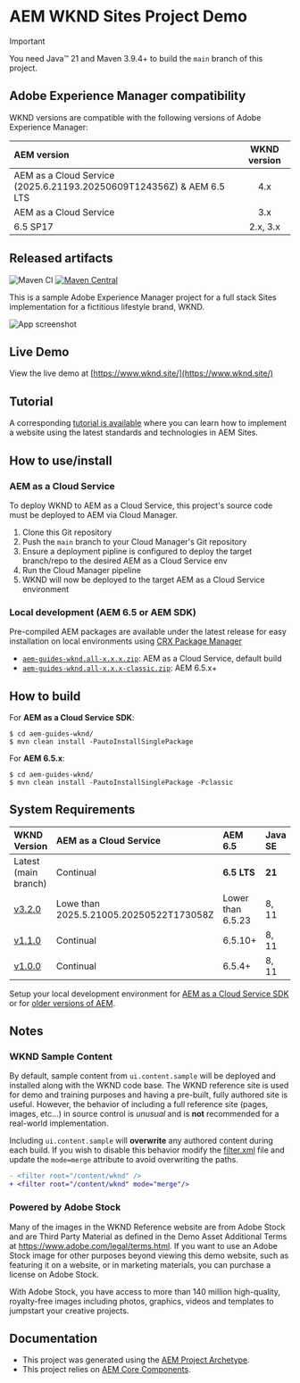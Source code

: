 # AEM WKND Sites Project Demo

>[!IMPORTANT]
>
>You need Java&trade; 21 and Maven 3.9.4+ to build the `main` branch of this project.


## Adobe Experience Manager compatibility

WKND versions are compatible with the following versions of Adobe Experience Manager:

| AEM version            | WKND version                   |
|:-----------------------|:------------------------------:|
| AEM as a Cloud Service (2025.6.21193.20250609T124356Z) & AEM 6.5 LTS | 4.x              |
| AEM as a Cloud Service | 3.x                            |
| 6.5 SP17               | 2.x, 3.x                       |

## Released artifacts

![Maven CI](https://github.com/adobe/aem-guides-wknd/actions/workflows/maven.yml/badge.svg)
[![Maven Central](https://maven-badges.herokuapp.com/maven-central/com.adobe.aem.guides/aem-guides-wknd/badge.svg)](https://maven-badges.herokuapp.com/maven-central/com.adobe.aem.guides/aem-guides-wknd)

This is a sample Adobe Experience Manager project for a full stack Sites implementation for a fictitious lifestyle brand, WKND.

![App screenshot](https://user-images.githubusercontent.com/8974514/119887685-489f7800-bee9-11eb-9db1-95c641e7c4ea.jpg)

## Live Demo

View the live demo at [https://www.wknd.site/](https://www.wknd.site/)

## Tutorial

A corresponding [tutorial is available](https://experienceleague.adobe.com/docs/experience-manager-learn/getting-started-wknd-tutorial-develop/overview.html) where you can learn how to implement a website using the latest standards and technologies in AEM Sites.

## How to use/install

### AEM as a Cloud Service

To deploy WKND to AEM as a Cloud Service, this project's source code must be deployed to AEM via Cloud Manager. 

1. Clone this Git repository
2. Push the `main` branch to your Cloud Manager's Git repository
3. Ensure a deployment pipline is configured to deploy the target branch/repo to the desired AEM as a Cloud Service env
4. Run the Cloud Manager pipeline
5. WKND will now be deployed to the target AEM as a Cloud Service environment

### Local development (AEM 6.5 or AEM SDK)

Pre-compiled AEM packages are available under the latest release for easy installation on local environments using [CRX Package Manager](http://localhost:4502/crx/packmgr/index.jsp)

* [`aem-guides-wknd.all-x.x.x.zip`](https://github.com/adobe/aem-guides-wknd/releases/latest): AEM as a Cloud Service, default build
* [`aem-guides-wknd.all-x.x.x-classic.zip`](https://github.com/adobe/aem-guides-wknd/releases/latest): AEM 6.5.x+

## How to build

For **AEM as a Cloud Service SDK**: 

```
$ cd aem-guides-wknd/
$ mvn clean install -PautoInstallSinglePackage
```

For **AEM 6.5.x**: 

```
$ cd aem-guides-wknd/
$ mvn clean install -PautoInstallSinglePackage -Pclassic
```

## System Requirements

| WKND Version                                                                                              | AEM as a Cloud Service | AEM 6.5       | Java SE | Maven  |
|:----------------------------------------------------------------------------------------------------------|:------------------------|:--------------|:--------|:--------|
| Latest (main branch)                                                                                      | Continual              | **6.5 LTS** | **21**   | **3.9.4+**  |
| [v3.2.0](https://github.com/adobe/aem-guides-wknd/tree/aem-guides-wknd-3.2.0)                                                                                      |    Lowe than 2025.5.21005.20250522T173058Z          | Lower than 6.5.23 | 8, 11   | 3.3.9+  |
| [v1.1.0](https://github.com/adobe/aem-guides-wknd/releases/tag/aem-guides-wknd-1.1.0)                      | Continual              | 6.5.10+       | 8, 11   | 3.3.9+  |
| [v1.0.0](https://github.com/adobe/aem-guides-wknd/releases/tag/aem-guides-wknd-1.0.0)                      | Continual              | 6.5.4+        | 8, 11   | 3.3.9+  |


Setup your local development environment for [AEM as a Cloud Service SDK](https://experienceleague.adobe.com/docs/experience-manager-learn/cloud-service/local-development-environment-set-up/overview.html) or for [older versions of AEM](https://experienceleague.adobe.com/docs/experience-manager-learn/foundation/development/set-up-a-local-aem-development-environment.html).

## Notes

### WKND Sample Content

By default, sample content from `ui.content.sample` will be deployed and installed along with the WKND code base. The WKND reference site is used for demo and training purposes and having a pre-built, fully authored site is useful. However, the behavior of including a full reference site (pages, images, etc...) in source control is *unusual* and is **not** recommended for a real-world implementation.

Including `ui.content.sample` will **overwrite** any authored content during each build. If you wish to disable this behavior modify the [filter.xml](ui.content.sample/src/main/content/META-INF/vault/filter.xml) file and update the `mode=merge` attribute to avoid overwriting the paths.

```diff
- <filter root="/content/wknd" />
+ <filter root="/content/wknd" mode="merge"/>
```

### Powered by Adobe Stock

Many of the images in the WKND Reference website are from Adobe Stock and are Third Party Material as defined in the Demo Asset Additional Terms at <https://www.adobe.com/legal/terms.html>. If you want to use an Adobe Stock image for other purposes beyond viewing this demo website, such as featuring it on a website, or in marketing materials, you can purchase a license on Adobe Stock.

With Adobe Stock, you have access to more than 140 million high-quality, royalty-free images including photos, graphics, videos and templates to jumpstart your creative projects.

## Documentation

* This project was generated using the [AEM Project Archetype](https://experienceleague.adobe.com/docs/experience-manager-core-components/using/developing/archetype/overview.html).
* This project relies on [AEM Core Components](https://experienceleague.adobe.com/docs/experience-manager-core-components/using/introduction.html).
